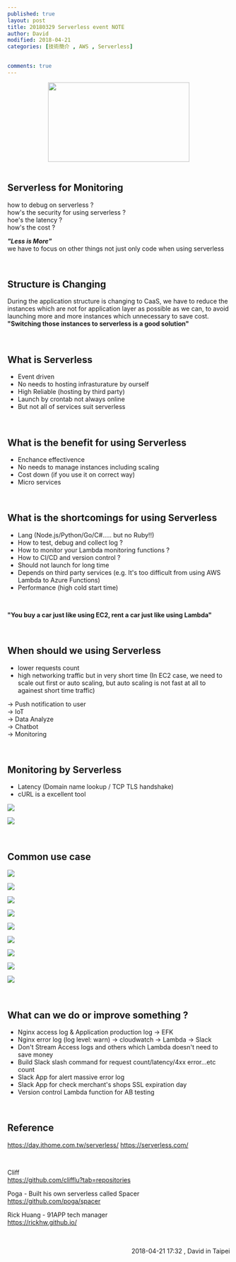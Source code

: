 ```yaml
---
published: true
layout: post
title: 20180329 Serverless event NOTE
author: David
modified: 2018-04-21
categories: [技術簡介 , AWS , Serverless]

  
comments: true
---
```


<div class="separator" style="clear: both; text-align: center;">
<a href="https://day.ithome.com.tw/serverless/img/fb.png" imageanchor="1" style="margin-left: 1em; margin-right: 1em;"><img border="0" data-original-height="315" data-original-width="560" height="180" src="https://day.ithome.com.tw/serverless/img/fb.png" width="320" /></a></div>
<br />

**Serverless for Monitoring**
-

how to debug on serverless ? <br />
how's the security for using serverless ? <br />
hoe's the latency ? <br />
how's the cost ? <br />


**_"Less is More"_** <br />
we have to focus on other things not just only code when using serverless

<br />

Structure is Changing
-

During the application structure is changing to CaaS, we have to reduce the instances which are not for application layer as possible as we can, to avoid launching more and more instances which unnecessary to save cost.
<br />
**"Switching those instances to serverless is a good solution"**

<br />

What is Serverless
-
- Event driven
- No needs to hosting infrasturature by ourself
- High Reliable (hosting by third party)
- Launch by crontab not always online
- But not all of services suit serverless

<br />

What is the benefit for using Serverless
-
- Enchance effectivence
- No needs to manage instances including scaling
- Cost down (if you use it on correct way)
- Micro services

<br />

What is the shortcomings for using Serverless
-
- Lang (Node.js/Python/Go/C#..... but no Ruby!!)
- How to test, debug and collect log ?
- How to monitor your Lambda monitoring functions ?
- How to CI/CD and version control ?
- Should not launch for long time
- Depends on third party services (e.g. It's too difficult from using AWS Lambda to Azure Functions)
- Performance (high cold start time)

<br />

**"You buy a car just like using EC2, rent a car just like using Lambda"**

<br />


When should we using Serverless 
-
- lower requests count
- high networking traffic but in very short time 
(In EC2 case, we need to scale out first or auto scaling, but auto scaling is not fast at all to againest short time traffic)


-> Push notification to user <br />
-> IoT <br />
-> Data Analyze <br />
-> Chatbot <br />
-> Monitoring <br />

<br />

Monitoring by Serverless
-
- Latency (Domain name lookup / TCP TLS handshake)
- cURL is a excellent tool

![](https://i.imgur.com/0oVk4Vy.png)

![](https://i.imgur.com/TiNuUqz.png)


<br />

Common use case
-
![](https://i.imgur.com/3YIZLho.png)


![](https://i.imgur.com/f1UhVJU.png)


![](https://i.imgur.com/u2cbiTf.png)


![](https://i.imgur.com/EJlDq8n.png)


![](https://i.imgur.com/r0Gqqlc.png)


![](https://i.imgur.com/9sqkEO1.png)


![](https://i.imgur.com/r5oOfRr.png)


![](https://i.imgur.com/UYw6R8X.png)


![](https://i.imgur.com/xYVRnFi.png)



<br />

What can we do or improve something ?
-
- Nginx access log & Application production log -> EFK
- Nginx error log (log level: warn) -> cloudwatch -> Lambda -> Slack
- Don't Stream Access logs and others which Lambda doesn't need to save money
- Build Slack slash command for request count/latency/4xx error...etc count
- Slack App for alert massive error log
- Slack App for check merchant's shops SSL expiration day
- Version control Lambda function for AB testing

<br />


Reference
-
https://day.ithome.com.tw/serverless/
https://serverless.com/

<br />

Cliff <br />
https://github.com/clifflu?tab=repositories

Poga - Built his own serverless called Spacer <br />
https://github.com/poga/spacer

Rick Huang - 91APP tech manager <br />
https://rickhw.github.io/


<br />
<br />
<div style="text-align: right;">
2018-04-21 17:32 , David in Taipei</div>

<br />
<br />
<br />


